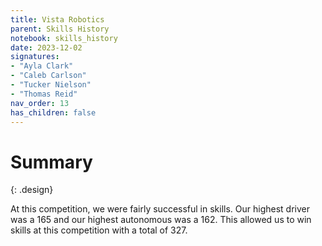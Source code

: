 ```yaml
---
title: Vista Robotics
parent: Skills History
notebook: skills_history
date: 2023-12-02
signatures:
- "Ayla Clark"
- "Caleb Carlson"
- "Tucker Nielson"
- "Thomas Reid"
nav_order: 13
has_children: false
---
```


# Summary
{: .design}

At this competition, we were fairly successful in skills. Our highest driver was a 165 and our highest autonomous was a 162. This allowed us to win skills at this competition with a total of 327.

<canvas id="SkillsHistory" to_date="2023-12-02"></canvas>
